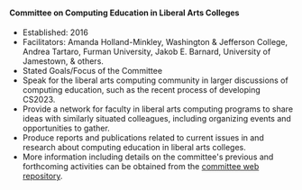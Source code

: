 #### Committee on Computing Education in Liberal Arts Colleges

- Established: 2016
- Facilitators: Amanda Holland-Minkley, Washington & Jefferson College, Andrea Tartaro, Furman University, Jakob E. Barnard, University of Jamestown, & others.
- Stated Goals/Focus of the Committee
 - Speak for the liberal arts computing community in larger discussions of computing education, such as the recent process of developing CS2023.
 - Provide a network for faculty in liberal arts computing programs to share ideas with similarly situated colleagues, including organizing events and opportunities to gather.
 - Produce reports and publications related to current issues in and research about computing education in liberal arts colleges.
- More information including details on the committee's previous and forthcoming activities can be obtained from the [committee web repository](https://computing-in-the-liberal-arts.github.io/).
